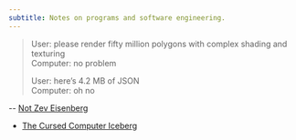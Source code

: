 ```yaml
---
subtitle: Notes on programs and software engineering.
---
```

> User: please render fifty million polygons with complex shading and texturing  
> Computer: no problem
> 
> User: here’s 4.2 MB of JSON  
> Computer: oh no

-- [Not Zev Eisenberg](https://mastodon.social/@ZevEisenberg/112435500743889014)

- [The Cursed Computer Iceberg](https://suricrasia.online/iceberg/)